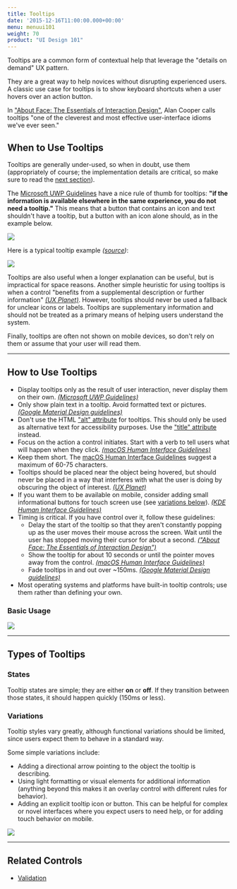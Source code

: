 ```yaml
---
title: Tooltips
date: '2015-12-16T11:00:00.000+00:00'
menu: menuui101
weight: 70
product: "UI Design 101"
---
```

Tooltips are a common form of contextual help that leverage the "details on demand" UX pattern.<!--more-->

They are a great way to help novices without disrupting experienced users. A classic use case for tooltips is to show keyboard shortcuts when a user hovers over an action button.

In ["About Face: The Essentials of Interaction Design"](https://www.amazon.com/dp/1118766571/), Alan Cooper calls tooltips "one of the cleverest and most effective user-interface idioms we've ever seen."

## When to Use Tooltips

Tooltips are generally under-used, so when in doubt, use them (appropriately of course; the implementation details are critical, so make sure to read the [next section](#how-to-use-tooltips)).

The [Microsoft UWP Guidelines](https://docs.microsoft.com/en-us/windows/uwp/controls-and-patterns/tooltips) have a nice rule of thumb for tooltips: **"if the information is available elsewhere in the same experience, you do not need a tooltip."** This means that a button that contains an icon and text shouldn't have a tooltip, but a button with an icon alone should, as in the example below.

![](//media.balsamiq.com/img/support/tutorials/ui101/tooltips-whentouse.png)

Here is a typical tooltip example *([source](https://docs.microsoft.com/en-us/windows/uwp/controls-and-patterns/tooltips#example))*:

![](//media.balsamiq.com/img/support/tutorials/ui101/bing-tooltips.png)

Tooltips are also useful when a longer explanation can be useful, but is impractical for space reasons. Another simple heuristic for using tooltips is when a control "benefits from a supplemental description or further information" [*(UX Planet)*](https://uxplanet.org/tooltips-in-ui-design-f63e117aa3d1). However, tooltips should never be used a fallback for unclear icons or labels. Tooltips are supplementary information and should not be treated as a primary means of helping users understand the system.

Finally, tooltips are often not shown on mobile devices, so don't rely on them or assume that your user will read them.

---

## How to Use Tooltips

* Display tooltips only as the result of user interaction, never display them on their own. [*(Microsoft UWP Guidelines)*](https://docs.microsoft.com/en-us/windows/uwp/controls-and-patterns/tooltips)
* Only show plain text in a tooltip. Avoid formatted text or pictures. [*(Google Material Design guidelines)*](https://material.io/guidelines/components/tooltips.html)
* Don't use the HTML ["alt" attribute](https://www.w3schools.com/tags/att_alt.asp) for tooltips. This should only be used as alternative text for accessibility purposes. Use the ["title" attribute](https://www.w3schools.com/tags/att_title.asp) instead.
* Focus on the action a control initiates. Start with a verb to tell users what will happen when they click. [*(macOS Human Interface Guidelines)*](https://developer.apple.com/macos/human-interface-guidelines/user-interaction/help/)
* Keep them short. The [macOS Human Interface Guidelines](https://developer.apple.com/macos/human-interface-guidelines/user-interaction/help/) suggest a maximum of 60-75 characters.
* Tooltips should be placed near the object being hovered, but should never be placed in a way that interferes with what the user is doing by obscuring the object of interest. [*(UX Planet)*](https://uxplanet.org/tooltips-in-ui-design-f63e117aa3d1)
* If you want them to be available on mobile, consider adding small informational buttons for touch screen use (see [variations below](#variations)). [*(KDE Human Interface Guidelines)*](https://community.kde.org/KDE_Visual_Design_Group/HIG/Tooltip)
* Timing is critical. If you have control over it, follow these guidelines:
	* Delay the start of the tooltip so that they aren't constantly popping up as the user moves their mouse across the screen. Wait until the user has stopped moving their cursor for about a second. [*("About Face: The Essentials of Interaction Design")*](https://www.amazon.com/dp/1118766571/)
	* Show the tooltip for about 10 seconds or until the pointer moves away from the control. [*(macOS Human Interface Guidelines)*](https://developer.apple.com/macos/human-interface-guidelines/user-interaction/help/)
	* Fade tooltips in and out over ~150ms. [*(Google Material Design guidelines)*](https://material.io/guidelines/components/tooltips.html)
* Most operating systems and platforms have built-in tooltip controls; use them rather than defining your own.




### Basic Usage

![](//media.balsamiq.com/img/support/tutorials/ui101/tooltips.png)


---

## Types of Tooltips

### States

Tooltip states are simple; they are either **on** or **off**. If they transition between those states, it should happen quickly (150ms or less).

### Variations

Tooltip styles vary greatly, although functional variations should be limited, since users expect them to behave in a standard way.

Some simple variations include:

* Adding a directional arrow pointing to the object the tooltip is describing.
* Using light formatting or visual elements for additional information (anything beyond this makes it an overlay control with different rules for behavior).
* Adding an explicit tooltip icon or button. This can be helpful for complex or novel interfaces where you expect users to need help, or for adding touch behavior on mobile.

![](//media.balsamiq.com/img/support/tutorials/ui101/tooltips-variations.png)

---

## Related Controls

* [Validation](../validation/)
